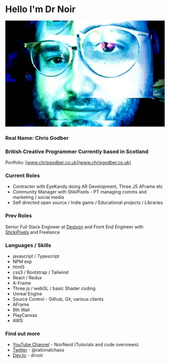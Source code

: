 #  Hello I'm Dr Noir
![Chris](https://github.com/drnoir/drnoir/blob/master/pic.jpg)

### Real Name: Chris Godber
### British Creative Programmer Currently based in Scotland
Portfolio: [www.chrisgodber.co.uk](www.chrisgodber.co.uk)

### Current Roles 
* Contracter with EyeKandy doing AR Development, Three JS AFrame etc
* Community Manager with StikiPixels - PT managing comms and marketing / social media 
* Self directed open source / Indie game / Educational projects / Libraries  

### Prev Roles
Senior Full Stack Engineer at [Deslyon](https://deslyon.com/) and Front End Engineer with [StickiPixels](https://www.stikipixels.com/) and Freelance

### Languages / Skills
* javascript / Typescript
* NPM exp
* html5
* css3  / Bootstrap / Tailwind
* React / Redux
* A-Frame
* Three.js / webGL / basic Shader coding 
* Unreal Engine 
* Source Control - Github, Git, various clients
* AFrame 
* 8th Wall
* PlayCanvas
* AWS 

### Find out more
* [YouTube Channel](https://www.youtube.com/channel/UCdwx6HHyPoDTtL9iq1-sI3A) - NoirNerd (Tutorials and code overviews)
* [Twitter](https://twitter.com/Rationalchaos)  - @rationalchaos
* [Dev.to](https://dev.to/drnoir) - drnoir
